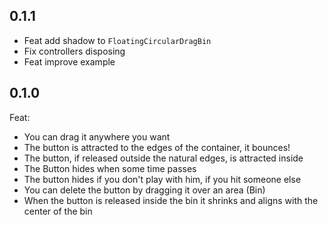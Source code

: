 ## 0.1.1
- Feat add shadow to `FloatingCircularDragBin`
- Fix controllers disposing
- Feat improve example

## 0.1.0
Feat:
- You can drag it anywhere you want
- The button is attracted to the edges of the container, it bounces!
- The button, if released outside the natural edges, is attracted inside
- The Button hides when some time passes
- The button hides if you don't play with him, if you hit someone else
- You can delete the button by dragging it over an area (Bin)
- When the button is released inside the bin it shrinks and aligns with the center of the bin
